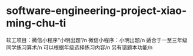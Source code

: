 # software-engineering-project-xiao-ming-chu-ti
软工项目：微信小程序“小明出题”/n
微信小程序：小明出题/n
适合于一至三年级同学练习算术/n
可以根据年级选择练习内容/n
另有错题本功能/n
